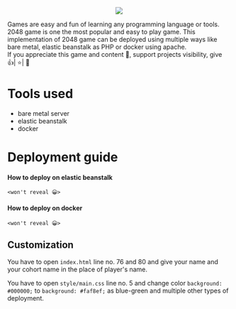 <p align="center">
  <img src="https://github.com/chandradeoarya/2048/blob/master/2048.gif?raw=true" />
</p>

Games are easy and fun of learning any programming language or tools. 2048 game is one the most popular and easy to play game. This implementation of 2048 game can be deployed using multiple ways like bare metal, elastic beanstalk as PHP or docker using apache.
<br>
If you appreciate this game and content 📖, support projects visibility, give 👍| ⭐| 👏


# Tools used <!-- omit in toc -->

<!-- TOC -->

- bare metal server
- elastic beanstalk
- docker

<!-- /TOC -->


# Deployment guide

#### How to deploy on elastic beanstalk

```
<won't reveal 😀>
```

#### How to deploy on docker

```
<won't reveal 😀>
```

## Customization

You have to open `index.html` line no. 76 and 80 and give your name and your cohort name in the place of player's name.

You have to open `style/main.css` line no. 5  and change color `background: #000000;` to `background: #faf8ef;` as blue-green and multiple other types of deployment.